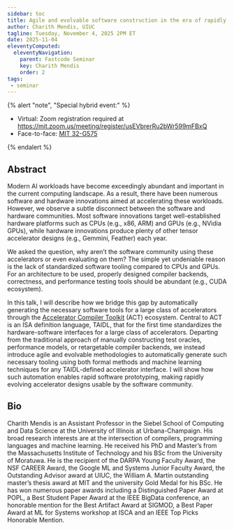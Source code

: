 ```yaml
---
sidebar: toc
title: Agile and evolvable software construction in the era of rapidly evolving hardware accelerator designs
author: Charith Mendis, UIUC
tagline: Tuesday, November 4, 2025 2PM ET
date: 2025-11-04
eleventyComputed:
  eleventyNavigation:
    parent: Fastcode Seminar
    key: Charith Mendis
    order: 2
tags:
 - seminar
---
```


{% alert "note", "Special hybrid event:" %}
<ul><li>Virtual: Zoom registration required at <a href="https://mit.zoom.us/meeting/register/usEVbrerRu2bWr599mFBxQ">https://mit.zoom.us/meeting/register/usEVbrerRu2bWr599mFBxQ</a> </li><li>Face-to-face: <a href="https://www.csail.mit.edu/event/fast-code-seminar-agile-and-evolvable-software-construction-era-rapidly-evolving-hardware">MIT 32-G575</a></li></ul>
{% endalert %}

## Abstract

Modern AI workloads have become exceedingly abundant and important in the current computing landscape. As a result, there have been numerous software and hardware innovations aimed at accelerating these workloads. However, we observe a subtle disconnect between the software and hardware communities. Most software innovations target well-established hardware platforms such as CPUs (e.g., x86, ARM) and GPUs (e.g., NVidia GPUs), while hardware innovations produce plenty of other tensor accelerator designs (e.g., Gemmini, Feather) each year.

We asked the question, why aren’t the software community using these accelerators or even evaluating on them? The simple yet undeniable reason is the lack of standardized software tooling compared to CPUs and GPUs. For an architecture to be used, properly designed compiler backends, correctness, and performance testing tools should be abundant (e.g., CUDA ecosystem).

In this talk, I will describe how we bridge this gap by automatically generating the necessary software tools for a large class of accelerators through the [Accelerator Compiler Toolkit](https://adapt.cs.illinois.edu/index.html) (ACT) ecosystem. Central to ACT is an ISA definition language, TAIDL, that for the first time standardizes the hardware-software interfaces for a large class of accelerators. Departing from the traditional approach of manually constructing test oracles, performance models, or retargetable compiler backends, we instead introduce agile and evolvable methodologies to automatically generate such necessary tooling using both formal methods and machine learning techniques for any TAIDL-defined accelerator interface. I will show how such automation enables rapid software prototyping, making rapidly evolving accelerator designs usable by the software community.

## Bio

Charith Mendis is an Assistant Professor in the Siebel School of Computing and Data Science at the University of Illinois at Urbana-Champaign. His broad research interests are at the intersection of compilers, programming languages and machine learning. He received his PhD and Master’s from the Massachusetts Institute of Technology and his BSc from the University of Moratuwa. He is the recipient of the DARPA Young Faculty Award, the NSF CAREER Award, the Google ML and Systems Junior Faculty Award, the Outstanding Advisor award at UIUC, the William A. Martin outstanding master’s thesis award at MIT and the university Gold Medal for his BSc. He has won numerous paper awards including a Distinguished Paper Award at POPL, a Best Student Paper Award at the IEEE BigData conference, an honorable mention for the Best Artifact Award at SIGMOD, a Best Paper Award at ML for Systems workshop at ISCA and an IEEE Top Picks Honorable Mention.